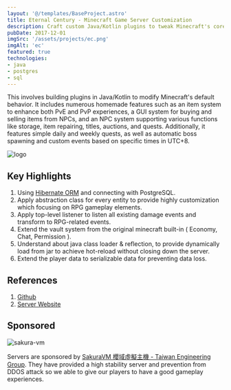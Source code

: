 ```yaml
---
layout: '@/templates/BaseProject.astro'
title: Eternal Century - Minecraft Game Server Customization
description: Craft custom Java/Kotlin plugins to tweak Minecraft's core, adding features like enhanced item systems, NPC-driven trade, and automated quests/events based on UTC+8 time.
pubDate: 2017-12-01
imgSrc: '/assets/projects/ec.png'
imgAlt: 'ec'
featured: true
technologies:
- java
- postgres
- sql
---
```


This involves building plugins in Java/Kotlin to modify Minecraft's default behavior. It includes numerous homemade features such as an item system to enhance both PvE and PvP experiences, a GUI system for buying and selling items from NPCs, and an NPC system supporting various functions like storage, item repairing, titles, auctions, and quests. Additionally, it features simple daily and weekly quests, as well as automatic boss spawning and custom events based on specific times in UTC+8.

![logo](/assets/projects/ec-logo.jpeg)

## Key Highlights

1. Using [Hibernate ORM](https://hibernate.org/orm/) and connecting with PostgreSQL.
2. Apply abstraction class for every entity to provide highly customization which focusing on RPG gameplay elements.
3. Apply top-level listener to listen all existing damage events and transform to RPG-related events.
4. Extend the vault system from the original minecraft built-in ( Economy, Chat, Permission ).
5. Understand about java class loader & reflection, to provide dynamically load from jar to achieve hot-reload without closing down the server.
6. Extend the player data to serializable data for preventing data loss. 

## References 

1. <a href="https://github.com/Oskang09/OskaRPG" target="_blank">Github</a>
2. <a href="https://eternalcentury.blogspot.com/" target="_blank">Server Website</a>

## Sponsored

![sakura-vm](/assets/projects/ec-sponsor.png)

Servers are sponsored by [SakuraVM 櫻域虛擬主機 - Taiwan Engineering Group](https://www.sakuravm.net/). They have provided a high stability server and prevention from DDOS attack so we able to give our players to have a good gameplay experiences.